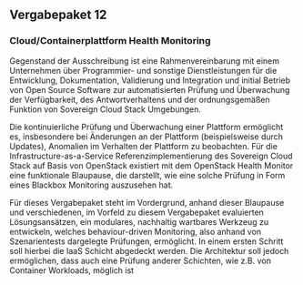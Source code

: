 ## Vergabepaket 12

### Cloud/Containerplattform Health Monitoring

Gegenstand der Ausschreibung ist eine Rahmenvereinbarung mit einem Unternehmen
über Programmier- und sonstige Dienstleistungen für die 
Entwicklung, Dokumentation, Validierung und Integration und initial Betrieb von
Open Source Software zur automatisierten Prüfung und Überwachung der
Verfügbarkeit, des Antwortverhaltens und der ordnungsgemäßen Funktion von
Sovereign Cloud Stack Umgebungen.

Die kontinuierliche Prüfung und Überwachung einer Plattform ermöglicht es,
insbesondere bei Änderungen an der Plattform (beispielsweise durch Updates),
Anomalien im Verhalten der Plattform zu beobachten. Für die
Infrastructure-as-a-Service Referenzimplementierung des Sovereign Cloud Stack
auf Basis von OpenStack existiert mit dem OpenStack Health Monitor eine
funktionale Blaupause, die darstellt, wie eine solche Prüfung in Form eines
Blackbox Monitoring auszusehen hat.

Für dieses Vergabepaket steht im Vordergrund, anhand dieser Blaupause und
verschiedenen, im Vorfeld zu diesem Vergabepaket evaluierten Lösungsansätzen,
ein modulares, nachhaltig wartbares Werkzeug zu entwickeln, welches
behaviour-driven Monitoring, also anhand von Szenarientests dargelegte
Prüfungen, ermöglicht. In einem ersten Schritt soll hierbei die IaaS Schicht
abgedeckt werden. Die Architektur soll jedoch ermöglichen, dass auch eine
Prüfung anderer Schichten, wie z.B. von Container Workloads, möglich ist 
